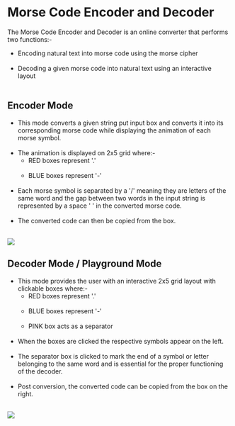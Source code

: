 # Morse Code Encoder and Decoder
The Morse Code Encoder and Decoder is an online converter that performs two functions:-<br> 

  <ul>
    <li>Encoding natural text into morse code using the morse cipher</li><br>
    <li>Decoding a given morse code into natural text using an interactive layout</li><br>
  </ul>

## Encoder Mode
 <ul>
    <li>This mode converts a given string put input box and converts it into its corresponding morse code while displaying the animation of each morse symbol.</li><br>
    <li>The animation is displayed on 2x5 grid where:-
      <ul>
        <li>RED boxes represent '.'</li><br>
        <li>BLUE boxes represent '-'</li><br>
      </ul>
    </li>
    <li>Each morse symbol is separated by a '/' meaning they are letters of the same word and the gap between two words in the input string is represented by a space ' ' in the converted morse code.</li><br>
    <li>The converted code can then be copied from the box.</li><br>
  </ul>
<img src="https://github.com/ZekromRND/morse-code/assets/72803294/802adba7-96f5-4113-8ab1-f592ec6c785c"/>

## Decoder Mode / Playground Mode
 <ul>
    <li>This mode provides the user with an interactive 2x5 grid layout with clickable boxes where:- 
       <ul>
        <li>RED boxes represent '.'</li><br>
        <li>BLUE boxes represent '-'</li><br>
        <li>PINK box acts as a separator</li><br>
      </ul>
    </li>
    <li>When the boxes are clicked the respective symbols appear on the left.</li><br>
    <li>The separator box is clicked to mark the end of a symbol or letter belonging to the same word and is essential for the proper functioning of the decoder.</li><br>
    <li>Post conversion, the converted code can be copied from the box on the right.</li><br>
  </ul>
<img src="https://github.com/ZekromRND/morse-code/assets/72803294/f52f8653-699b-4f05-86aa-f70f7bbec19d"/>

